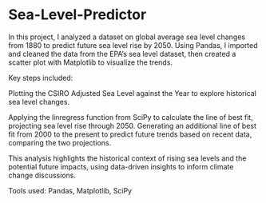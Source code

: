 # Sea-Level-Predictor

In this project, I analyzed a dataset on global average sea level changes from 1880 to predict future sea level rise by 2050. Using Pandas, I imported and cleaned the data from the EPA’s sea level dataset, then created a scatter plot with Matplotlib to visualize the trends.

Key steps included:

Plotting the CSIRO Adjusted Sea Level against the Year to explore historical sea level changes.

Applying the linregress function from SciPy to calculate the line of best fit, projecting sea level rise through 2050.
Generating an additional line of best fit from 2000 to the present to predict future trends based on recent data, comparing the two projections.

This analysis highlights the historical context of rising sea levels and the potential future impacts, using data-driven insights to inform climate change discussions.

Tools used: Pandas, Matplotlib, SciPy
